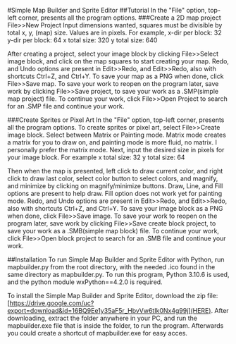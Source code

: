 #Simple Map Builder and Sprite Editor
##Tutorial
In the "File" option, top-left corner, presents all the program options.
###Create a 2D map project
File>>New Project
Input dimensions wanted, squares must be divisible by total x, y, (map) size. Values are in pixels. 
For example,
x-dir per block: 32
y-dir per block: 64
x total size: 320
y total size: 640

After creating a project, select your image block by clicking File>>Select image block, and click on the map squares to start creating your map.
Redo, and Undo options are present in Edit>>Redo, and Edit>>Redo, also with shortcuts Ctrl+Z, and Ctrl+Y.
To save your map as a PNG when done, click File>>Save map.
To save your work to reopen on the program later, save work by clicking File>>Save project, to save your work as a .SMP(simple map project) file.
To continue your work, click File>>Open Project to search for an .SMP file and continue your work.

###Create Sprites or Pixel Art
In the "File" option, top-left corner, presents all the program options.
To create sprites or pixel art, select File>>Create image block.
Select between Matrix or Painting mode. Matrix mode creates a matrix for you to draw on, and painting mode is more fluid, no matrix. I personally prefer the matrix mode.
Next, input the desired size in pixels for your image block.
For example
x total size: 32
y total size: 64

Then when the map is presented, left click to draw current color, and right click to draw last color, select color button to select colors, and magnify, and minimize by clicking on magnify/minimize buttons. Draw, Line, and Fill options are present to help draw. Fill option does not work yet for painting mode.
Redo, and Undo options are present in Edit>>Redo, and Edit>>Redo, also with shortcuts Ctrl+Z, and Ctrl+Y.
To save your image block as a PNG when done, click File>>Save image.
To save your work to reopen on the program later, save work by clicking File>>Save create block project, to save your work as a .SMB(simple map block) file.
To continue your work, click File>>Open block project to search for an .SMB file and continue your work.

##Installation
To run Simple Map Builder and Sprite Editor with Python, run  mapbuilder.py from the root directory, with the needed .ico found in the same directory as mapbuilder.py. 
To run this program, Python 3.10.6 is used, and the python module wxPython==4.2.0 is required.

To install the Simple Map Builder and Sprite Editor, download the zip file: [https://drive.google.com/uc?export=download&id=16BQ9Ee1y35aF5r_HbvVw6tIk0Nx4g99j](HERE). After downloading, extract the folder anywhere in your PC, and run the mapbuilder.exe file that is inside the folder, to run the program. Afterwards you could create a shortcut of mapbuilder.exe for easy acces.